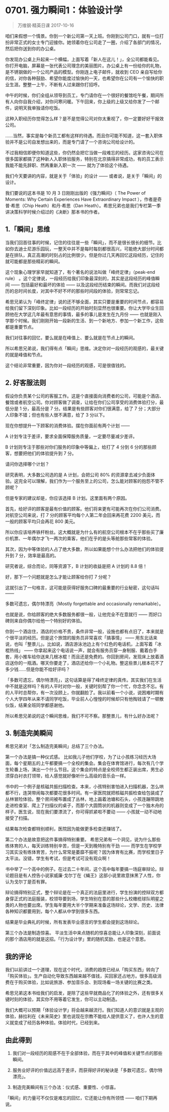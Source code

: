 # 0701. 强力瞬间1：体验设计学
> 万维钢·精英日课
2017-10-16

咱们来假想一个情景。你到一个新公司第一天上班。你刚到公司门口，就有一位打扮非常正式的女士专门迎接你。她领着你在公司走了一圈，介绍了各部门的情况，然后把你送到你的办公桌。

你发现办公桌上升起来一个横幅，上面写着「新人在这儿！」，全公司都能看见。你打开电脑，屏幕是一张代表公司理念的美丽图片。办公桌上有一份给你的礼物，是不锈钢做的一个公司产品的模型。你刚连上电子邮件，就收到 CEO 亲自写给你的信，对你各种鼓励、希望你能度过愉快的一天，也希望你在公司有一个愉快的职业生涯。整整一上午，不断有人过来跟你打招呼。

中午的时候，你们全组从领导到员工，专门请你在一个很好的餐馆吃午餐，期间所有人向你自我介绍，对你问寒问暖。下午回来，你上级的上级又给你发了一个邮件，说明天我单独请你吃饭。

这种入职经历你觉得怎么样？是不是觉得公司对你太重视了，你一定要好好干报效公司。

……当然，事实是每个新员工都有这样的待遇。而且你可能不知道，这一套入职体验并不是公司自发想出来的，而是专门请了一个咨询公司给设计的。

不过我相信即便你知道这些，你仍然会把它当做一段难忘的经历。这家咨询公司在很多国家都搞了这种新人入职体验服务，特别在北京搞得非常成功，有的员工表示我能不能先辞职、然再重新入职一次 —— 就为了体验这个待遇。

我们今天要讲的内容，就是关于「体验」的设计 —— 或者说，是关于「瞬间」的设计。

我们要说的这本书是 10 月 3 日刚刚出版的《强力瞬间》（ The Power of Moments: Why Certain Experiences Have Extraordinary Impact ），作者是奇普·希思（Chip Heath）和丹·希思（Dan Heath）。希思兄弟也是我们专栏第一季讲决策科学时候介绍过的《决断》那本书的作者。

## 1.「瞬间」思维
当我们回首往事的时候，记住的往往是一些「瞬间」，而不是很长很长的细节。比如你去迪士尼游乐园玩，一整天中并不是每时每刻都很高兴，可能绝大部分时间都是在排队，真正高潮的时刻占的比例很少。但是你过几天再回忆这段经历，记住的就可能都是那些精彩的瞬间。

这个现象心理学家早就知道了，有个著名的说法叫做「峰终定律」（peak-end rule） 。这个定律说，一段经历给我们印象最深刻的，其实是这段经历的峰值瞬间 —— 包括最好和最坏的体验 —— 以及这段经历结束的瞬间。而我们对这段经历的总时间长度，对其中不好不坏的那些时间段的体验，则常常忘记。

希思兄弟认为「峰终定律」说的还不够全面，其实只要是重要的时间节点，都容易给我们留下深刻印象。比如一段经历的开始时刻显然也很重要。你让大学毕业生回顾他在大学这几年最有意思的事情，最多的事儿是发生在九月份 —— 也就是刚入学那个时候。我们刚刚开始一段新的生活、到一个新地方、参加一个新工作，这些都是重要节点。

我们对往事的回忆，要么就是在峰值上、要么就是在节点上的瞬间。

所以希思兄弟说，我们得有点「瞬间」思维。决定你对一段经历的观感的，最关键的就是峰值和节点。

这个结论非常重要，因为你对一段经历的观感，可是很值钱的。 

## 2. 好客服法则
假设你负责某个公司的客服工作。这是个直接面向消费者的公司，可能是个酒店、餐馆或者航空公司。你对顾客做了调查，让给在你们公司享受的消费体验打分，最低分是 1 分，最高分是 7 分。结果是有些顾客对你们很满意，给了 7 分；大部分人印象不错；但也有些人很不满意，给了 3 分以下。

现在你想提升一下顾客的消费体验。摆在你面前有两个计划 —— 

A 计划专注于差评，要求全面保障服务质量，一定要尽量减少差评。

B 计划则专注于那些对你们服务的印象中等偏上，给打了 4 分到 6 分的那些顾客，想要把他们的体验提升到 7 分。

请问你选择哪个计划？

研究表明，大多数公司选的是 A 计划，会把公司 80% 的资源拿去减少负面体验。这完全可以理解，我们作为一个服务至上的公司，怎么能对顾客的抱怨不管不顾呢？

但是专家的建议却是，你应该选择 B 计划。这里面有两个原因。

首先，给好评的顾客是最有价值的顾客。他们将来更有可能再次在你们公司消费。对航空公司来说，打 7 分的顾客平均每个人第二年会回来再花费 2200 美元，而一般的顾客平均只会再花 800 美元。

所以你应该培养铁杆粉丝。这大概就是为什么有的航空公司根本不在乎那些买了廉价机票、一年偶尔才飞一两次的乘客，他们在乎的是头等舱那些常客的体验。

其次，因为中等体验的人占了绝大多数，所以如果能想个什么办法把他们的体验提升到 7 分，效率是最高的。

研究者说，综合而论，同等资源下，B 计划的收益是把 A 计划的 8.8 倍！

好，那下一个问题就是怎么才能让顾客给你打 7 分呢？

这就引出了一句格言，这可能是获得好服务口碑的最重要的行业秘密，这句话叫 —— 

多数可遗忘，偶尔特漂亮（Mostly forgettable and occasionally remarkable）。

也就是说，你给顾客的绝大多数服务都很一般，让他完全不在意就行 —— 而好口碑则来自你偶尔给他一个特别好的体验。

你到一个酒店住，酒店的价格不贵，条件非常一般，设施也都有点旧了，本来就是个很平淡的经历。但是这个旅馆的服务员非常喜欢「搞事情」 —— 用东北话来说，也叫「整景儿」。比如说，酒店游泳池边上有个红色的电话机，上面写着「冰棍热线」 —— 你拿起来这个电话说一声，就会有服务员穿一身制服、戴着白手套，用小推车给你送来几根冰棍！而且还是免费的。你回到房间，发现床上放着酒店送你的一瓶酒。哪天你要走了，酒店还给你一个小礼物。整这些景儿根本花不了多少钱……但是你能不给好评吗？

「多数可遗忘，偶尔特漂亮」，这句话算是得了峰终定律的真传。其实我们在生活中不就是这样吗？有的人平时对你一般，关键时刻帮了你一个忙，你念念不忘。有的人平时总帮你，有一次没顾上，你就翻脸了。我以前看一个小说，说困难时期有个人大学四年从来不请同学吃饭，毕业前人心惶惶的时候却只有他掏钱请了一顿散伙饭，结果全班同学都感谢他。

所以希思兄弟说的这个瞬间思维，我们不可不察。那整景儿，有什么好办法呢？ 

## 3. 制造完美瞬间
希思兄弟对「怎么制造完美瞬间」总结了三个办法。

第一个办法是搞一种仪式感。 比如我儿子他们学校，为了让小孩练习经历大场面，每个星期五的上午都要搞一个全校的集会。集会在体育馆进行，每次有几个学生轮番上场，演出一个什么节目。这个集会的特点是全校师生都正装出席，男生必须穿白衬衣打领带，给人感觉就好像听什么高级的音乐会一样。

书中的一个例子是核磁共振扫描检查。本来，小孩特别害怕进入扫描机器，怎么哄都不行，连哭带闹每次都要花很多时间。有一家医院就把核磁共振检查给包装成了丛林冒险体验。整个房间被布置成了丛林，地上画着池塘和石头，小孩连蹦带跳地走进检查室、爬上了扫描仪的桌子，而那个大圆筒状的机器则变成了一个独木舟的样子。医生说，现在我们要漂流了，你可得抓紧啦不要动 —— 小孩就一动不动地接受了扫描。

结果每次检查都特别顺利，医院因为能做更多检查还赚钱了。

第二个办法是故意把这件事搞得特别重要。 希思兄弟有一个洞见，说为什么那些练体育的人，每天训练特别辛苦，但是一天到晚特别有干劲 —— 而学生在学校学习其实没有练体育苦，为什么常常是萎靡不振呢？因为体育有比赛，而学校里日子太平淡。没错，学生有考试，但是考试可没有观众啊！

书中举了一个高中的例子。在过去二十年间，这个高中每年要搞一场庭审辩论。辩论题目是有人控告小说家威廉·戈尔丁在《蝇王》这部小说里故意抹黑了人性，你认为戈尔丁是否有罪。

辩论搞得特别正式，整个辩论是在一个真正的法庭里进行，学生扮演的控辩双方都身穿正式的法庭服装，校领导要到场，学生特别在意的那些什么校橄榄球队明星之类的人物也要出席。学生每年要用大半个学期来准备这场辩论，文学、历史、法律各种知识都要用到，每个人都从中学到很多东西。

结果是毕业典礼的时候，所有发表毕业感言的学生都会提到这场辩论。

第三个办法是制造惊喜。 平淡生活中来点随机的惊喜总能让人印象深刻，前面说的那个酒店用的就是这招。「行为设计学」里的随机奖励，也是这个意思。 

## 我的评论
我们以前讲过一个道理，现在这个时代，消费的趋势已经从「购买东西」转向了「购买体验」。生产自动化导致东西越来越不值钱，买回家还占地方。很多高级消费在于购买体验，比如说旅游、参加音乐会、到现场看一场关键的比赛之类。

希思兄弟这本书给我们的启发，是除了这些早就商品化了的体验之外，还有很多关键时刻的体验，其实你不用等着它发生，你可以主动制造。

我们大概可以预期「体验设计学」将会越来越流行。我们知道人的意识就是主观的体验，赫拉利在《未来简史》里也说现在宗教不能给人提供意义了，也许人生的意义就变成了经历各种体验。体验时代，已经到来。

## 由此得到

1. 我们对一段经历的观感不在于全部体验，而在于其中的峰值和关键节点的那些瞬间。

2. 服务业好评的价值远远高于差评，而获得好评的秘诀是「多数可遗忘，偶尔特漂亮」。
3. 制造完美瞬间有三个办法：仪式感、重要性、小惊喜。

「瞬间」的力量可不仅仅是难忘的回忆，它还能让你有所领悟 —— 咱们下期再说。